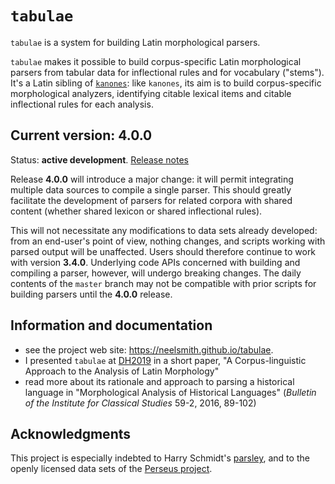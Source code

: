 # `tabulae` #

`tabulae` is a system for building Latin morphological parsers.

`tabulae` makes it possible to build corpus-specific Latin morphological parsers from tabular data for inflectional rules and for vocabulary ("stems").  It's a Latin sibling of [`kanones`](https://github.com/neelsmith/kanones):  like `kanones`, its aim is to build corpus-specific morphological analyzers, identifying citable lexical items and citable inflectional rules for each analysis.


## Current version: 4.0.0

Status:  **active development**. [Release notes](releases.md)

Release **4.0.0** will introduce a major change:  it will permit integrating multiple data sources to compile a single parser.  This should greatly facilitate the development of parsers for related corpora with shared content (whether shared lexicon or shared inflectional rules).

This will not necessitate any modifications to data sets already developed: from an end-user's point of view, nothing changes, and scripts working with parsed output will be unaffected.  Users should therefore continue to work with version **3.4.0**.  Underlying code APIs concerned with building and compiling a parser, however, will undergo breaking changes.  The daily contents
of the `master` branch may not be compatible with prior scripts for building parsers until the **4.0.0** release.

## Information and documentation


-   see the project web site: <https://neelsmith.github.io/tabulae>.
-  I presented `tabulae` at [DH2019](https://dh2019.adho.org) in a short paper, "A Corpus-linguistic Approach to the Analysis of Latin Morphology"
-   read more about its rationale and approach to parsing a historical language in "Morphological Analysis of Historical Languages" (*Bulletin of the Institute for Classical Studies* 59-2, 2016, 89-102)

## Acknowledgments

This project is especially indebted to Harry Schmidt's [parsley](https://github.com/goldibex/parsley-core), and to the openly licensed data sets of the [Perseus project](http://www.perseus.tufts.edu).
